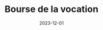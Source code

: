 ---
layout: bourse
title: Bourse de la vocation
publication: 2023-06-30
date: 2023-12-01
logo: ""
permalink: /bourses/bourses-publiques/bourse-vocation/
tags:
  - publique
  - tous
  - sociale
---